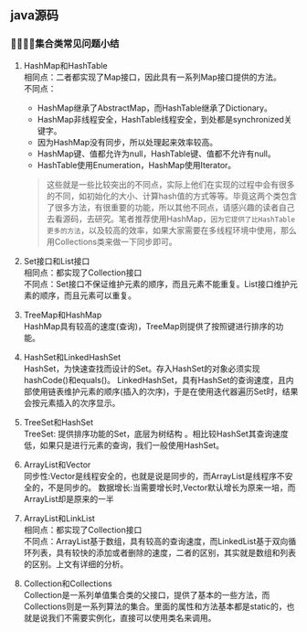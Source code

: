 ## java源码
### 集合类常见问题小结
1. HashMap和HashTable  
      相同点：二者都实现了Map接口，因此具有一系列Map接口提供的方法。  
      不同点：  
    * HashMap继承了AbstractMap，而HashTable继承了Dictionary。
    * HashMap非线程安全，HashTable线程安全，到处都是synchronized关键字。
    * 因为HashMap没有同步，所以处理起来效率较高。
    * HashMap键、值都允许为null，HashTable键、值都不允许有null。
    * HashTable使用Enumeration，HashMap使用Iterator。
     >  这些就是一些比较突出的不同点，实际上他们在实现的过程中会有很多的不同，如初始化的大小、计算hash值的方式等等。毕竟这两个类包含了很多方法，有很重要的功能，所以其他不同点，请感兴趣的读者自己去看源码，去研究。笔者推荐使用HashMap，`因为它提供了比HashTable更多的方法`，以及较高的效率，如果大家需要在多线程环境中使用，那么用Collections类来做一下同步即可。

2. Set接口和List接口  
    相同点：都实现了Collection接口  
    不同点：Set接口不保证维护元素的顺序，而且元素不能重复。List接口维护元素的顺序，而且元素可以重复。  
3. TreeMap和HashMap  
     HashMap具有较高的速度(查询)，TreeMap则提供了按照键进行排序的功能。
4. HashSet和LinkedHashSet  
     HashSet，为快速查找而设计的Set。存入HashSet的对象必须实现hashCode()和equals()。
     LinkedHashSet，具有HashSet的查询速度，且内部使用链表维护元素的顺序(插入的次序)，于是在使用迭代器遍历Set时，结果会按元素插入的次序显示。
5. TreeSet和HashSet  
     TreeSet: 提供排序功能的Set，底层为树结构 。相比较HashSet其查询速度低，如果只是进行元素的查询，我们一般使用HashSet。
5. ArrayList和Vector  
      同步性:Vector是线程安全的，也就是说是同步的，而ArrayList是线程序不安全的，不是同步的。
      数据增长:当需要增长时,Vector默认增长为原来一培，而ArrayList却是原来的一半
6. ArrayList和LinkList  
     相同点：都实现了Collection接口  
     不同点：ArrayList基于数组，具有较高的查询速度，而LinkedList基于双向循环列表，具有较快的添加或者删除的速度，二者的区别，其实就是数组和列表的区别。上文有详细的分析。
7. Collection和Collections  
      Collection是一系列单值集合类的父接口，提供了基本的一些方法，而Collections则是一系列算法的集合。里面的属性和方法基本都是static的，也就是说我们不需要实例化，直接可以使用类名来调用。

